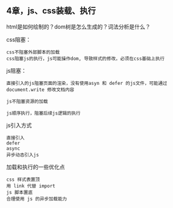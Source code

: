 ## 4章，js、css装载、执行


html是如何绘制的？dom树是怎么生成的？词法分析是什么？



css阻塞：


	css不阻塞外部脚本的加载
	css阻塞js的执行，js可能操作dom, 导致样式的修改，必须在css基础上执行



js阻塞：

	直接引入的js阻塞页面的渲染，没有使用asyn 和 defer 的js文件，可能通过document.write 修改文档内容
	
	js不阻塞资源的加载
	
	js顺序执行，阻塞后续js逻辑的执行

js引入方式

	直接引入
	defer
	async
	异步动态引入js


加载和执行的一些优化点


	css 样式表置顶
	用 link 代替 import
	js 脚本置底
	合理使用 js 的异步加载能力


